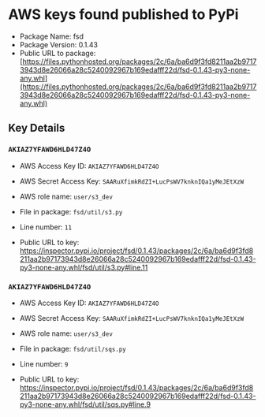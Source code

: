 # AWS keys found published to PyPi

* Package Name: fsd
* Package Version: 0.1.43
* Public URL to package: [https://files.pythonhosted.org/packages/2c/6a/ba6d9f3fd8211aa2b97173943d8e26066a28c5240092967b169edafff22d/fsd-0.1.43-py3-none-any.whl](https://files.pythonhosted.org/packages/2c/6a/ba6d9f3fd8211aa2b97173943d8e26066a28c5240092967b169edafff22d/fsd-0.1.43-py3-none-any.whl)

## Key Details

### `AKIAZ7YFAWD6HLD47Z4O`

* AWS Access Key ID: `AKIAZ7YFAWD6HLD47Z4O`
* AWS Secret Access Key: `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` 
* AWS role name: `user/s3_dev`
* File in package: `fsd/util/s3.py`
* Line number: `11`

* Public URL to key: https://inspector.pypi.io/project/fsd/0.1.43/packages/2c/6a/ba6d9f3fd8211aa2b97173943d8e26066a28c5240092967b169edafff22d/fsd-0.1.43-py3-none-any.whl/fsd/util/s3.py#line.11



### `AKIAZ7YFAWD6HLD47Z4O`

* AWS Access Key ID: `AKIAZ7YFAWD6HLD47Z4O`
* AWS Secret Access Key: `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` 
* AWS role name: `user/s3_dev`
* File in package: `fsd/util/sqs.py`
* Line number: `9`

* Public URL to key: https://inspector.pypi.io/project/fsd/0.1.43/packages/2c/6a/ba6d9f3fd8211aa2b97173943d8e26066a28c5240092967b169edafff22d/fsd-0.1.43-py3-none-any.whl/fsd/util/sqs.py#line.9


